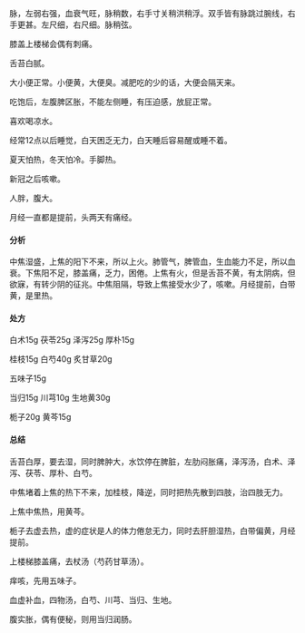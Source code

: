 脉，左弱右强，血衰气旺，脉稍数，右手寸关稍洪稍浮。双手皆有脉跳过腕线，右手更甚。左尺细，右尺细。脉稍弦。

膝盖上楼梯会偶有刺痛。

舌苔白腻。

大小便正常。小便黄，大便臭。减肥吃的少的话，大便会隔天来。

吃饱后，左腹脾区胀，不能左侧睡，有压迫感，放屁正常。

喜欢喝凉水。

经常12点以后睡觉，白天困乏无力，白天睡后容易醒或睡不着。

夏天怕热，冬天怕冷。手脚热。

新冠之后咳嗽。

人胖，腹大。

月经一直都是提前，头两天有痛经。

#### 分析

中焦湿盛，上焦的阳下不来，所以上火。肺管气，脾管血，生血能力不足，所以血衰。下焦阳不足，膝盖痛，乏力，困倦。上焦有火，但是舌苔不黄，有太阴病，但欲寐，有转少阴的征兆。中焦阻隔，导致上焦接受水少了，咳嗽。月经提前，白带黄，是里热。

#### 处方

白术15g 茯苓25g 泽泻25g 厚朴15g

桂枝15g 白芍40g 炙甘草20g 

五味子15g

当归15g 川芎10g 生地黄30g 

栀子20g 黄芩15g 

#### 总结

舌苔白厚，要去湿，同时脾肿大，水饮停在脾脏，左肋闷胀痛，泽泻汤，白术、泽泻、茯苓、厚朴、白芍。

中焦堵着上焦的热下不来，加桂枝，降逆，同时把热先散到四肢，治四肢无力。

上焦中焦热，用黄芩。

栀子去虚去热，虚的症状是人的体力倦怠无力，同时去肝胆湿热，白带偏黄，月经提前。

上楼梯膝盖痛，去杖汤（芍药甘草汤）。

痒咳，先用五味子。

血虚补血，四物汤，白芍、川芎、当归、生地。

腹实胀，偶有便秘，则用当归润肠。


